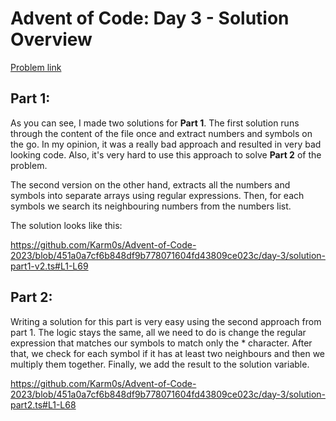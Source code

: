 # Advent of Code: Day 3 - Solution Overview
[Problem link](https://adventofcode.com/2023/day/3) 

## Part 1:
As you can see, I made two solutions for **Part 1**. The first solution runs through the content of the file
once and extract numbers and symbols on the go. In my opinion, it was a really bad approach and resulted in
very bad looking code. Also, it's very hard to use this approach to solve **Part 2** of the problem.

The second version on the other hand, extracts all the numbers and symbols into separate arrays using regular
expressions. Then, for each symbols we search its neighbouring numbers from the numbers list.

The solution looks like this:

https://github.com/Karm0s/Advent-of-Code-2023/blob/451a0a7cf6b848df9b778071604fd43809ce023c/day-3/solution-part1-v2.ts#L1-L69

## Part 2:
Writing a solution for this part is very easy using the second approach from part 1. The logic
stays the same, all we need to do is change the regular expression that matches our symbols to match only
the * character. After that, we check for each symbol if it has at least two neighbours and then we multiply 
them together. Finally, we add the result to the solution variable.

https://github.com/Karm0s/Advent-of-Code-2023/blob/451a0a7cf6b848df9b778071604fd43809ce023c/day-3/solution-part2.ts#L1-L68

